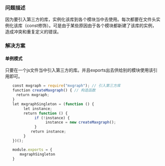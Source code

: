 ### 问题描述
因为要引入第三方的库，实例化该库到各个模块当中去使用。每次都要在文件头实例化该库（const修饰）。可是由于某些原因由于各个模块都新建了该库的实例，造成冲突和重复定义的错误。

### 解决方案 
#### 单例模式
只要在一个js文件当中引入第三方的库。并且exports出去供给别的模块使用该引用即可。　   
```javascript  
　　const mxgraph = require("mxgraph"); // 引入第三方库       
　　function createMaxgraph() { // 构造函数    
　　　return mxgraph;    
　　}    
　　let mxgraphSingleton = (function () {    
　　　　　let instance;    
　　　　　return function () {    
　　　　　　　　if (!instance) {     
　　　　　　　　　　　instance = new createMaxgraph();    
　　　　　　　　}    
　　　　　　　return instance;    
　　　　　}    
　　})();    

　　module.exports = {    
　　　　mxgraphSingleton     
　　}
```